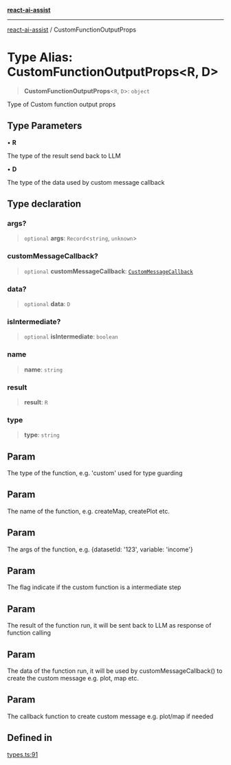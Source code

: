 [**react-ai-assist**](../README.md)

***

[react-ai-assist](../globals.md) / CustomFunctionOutputProps

# Type Alias: CustomFunctionOutputProps\<R, D\>

> **CustomFunctionOutputProps**\<`R`, `D`\>: `object`

Type of Custom function output props

## Type Parameters

• **R**

The type of the result send back to LLM

• **D**

The type of the data used by custom message callback

## Type declaration

### args?

> `optional` **args**: `Record`\<`string`, `unknown`\>

### customMessageCallback?

> `optional` **customMessageCallback**: [`CustomMessageCallback`](CustomMessageCallback.md)

### data?

> `optional` **data**: `D`

### isIntermediate?

> `optional` **isIntermediate**: `boolean`

### name

> **name**: `string`

### result

> **result**: `R`

### type

> **type**: `string`

## Param

The type of the function, e.g. 'custom' used for type guarding

## Param

The name of the function, e.g. createMap, createPlot etc.

## Param

The args of the function, e.g. {datasetId: '123', variable: 'income'}

## Param

The flag indicate if the custom function is a intermediate step

## Param

The result of the function run, it will be sent back to LLM as response of function calling

## Param

The data of the function run, it will be used by customMessageCallback() to create the custom message e.g. plot, map etc.

## Param

The callback function to create custom message e.g. plot/map if needed

## Defined in

[types.ts:91](https://github.com/lixun910/ai-assistant/blob/3d3b9b0ad83cd6e8a6fa140c45b5cd7a1afa7cb8/src/types.ts#L91)
